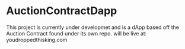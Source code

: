 # AuctionContractDapp

This project is currently under developmet and is a dApp based off the Auction Contract found under its own repo.
will be live at: youdroppedthisking.com
